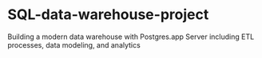 # SQL-data-warehouse-project
Building a modern data warehouse with Postgres.app Server including ETL processes, data modeling, and analytics
